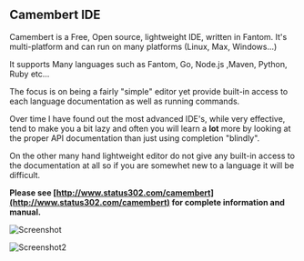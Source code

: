 ## Camembert IDE

Camembert is a Free, Open source, lightweight IDE, written in Fantom.
It's multi-platform and can run on many platforms (Linux, Max, Windows...)

It supports Many languages such as Fantom, Go, Node.js ,Maven, Python, Ruby etc...

The focus is on being a fairly "simple" editor yet provide built-in access to each language documentation as well as running commands.

Over time I have found out the most advanced IDE's, while very effective, tend to make you a bit lazy and often
you will learn a **lot** more by looking at the proper API documentation than just using completion "blindly".

On the other many hand lightweight editor do not give any built-in access to the documentation at all so if you are somewhet new to a language it will be difficult.

**Please see [http://www.status302.com/camembert](http://www.status302.com/camembert) for complete information and manual.**

![Screenshot](https://bitbucket.org/tcolar/camembert/raw/tip/shot.png)

![Screenshot2](http://www.status302.com/files/cam_go.png)



